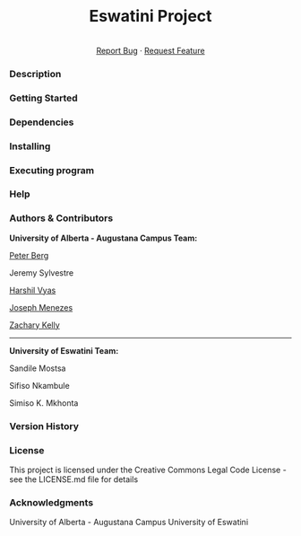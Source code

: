 <!-- PROJECT LOGO -->
<br />
<p align="center">
<!--   <a href="https://github.com/othneildrew/Best-README-Template">
    <img src="images/logo.png" alt="Logo" width="80" height="80"> -->
  </a>

  <h1 align="center">Eswatini Project</h1>

  <p align="center">
<!--     "ADD INFO" -->
<!--     <br />
    <a href="https://github.com/othneildrew/Best-README-Template"><strong>Explore the docs »</strong></a>
    <br /> -->
    <br />
    <a href="https://github.com/Harshil-V/Eswatini-Project/issues">Report Bug</a>
    ·
    <a href="https://github.com/Harshil-V/Eswatini-Project/issues">Request Feature</a>
  </p>
</p>

### Description

### Getting Started

### Dependencies

### Installing

### Executing program

### Help

### Authors & Contributors

**University of Alberta - Augustana Campus Team:**

[Peter Berg](https://github.com/pkberg)

Jeremy Sylvestre

[Harshil Vyas](https://github.com/Harshil-V)

[Joseph Menezes](https://github.com/joeguy57)

[Zachary Kelly](https://github.com/ZacharyPKelly) 

---

**University of Eswatini Team:**

Sandile Mostsa

Sifiso Nkambule

Simiso K. Mkhonta

### Version History


### License

This project is licensed under the Creative Commons Legal Code License - see the LICENSE.md file for details

### Acknowledgments

University of Alberta - Augustana Campus
University of Eswatini

